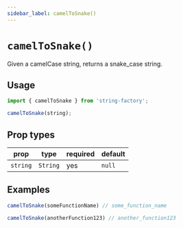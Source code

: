 ```yaml
---
sidebar_label: camelToSnake()
---
```


# `camelToSnake()`
Given a camelCase string, returns a snake_case string.

## Usage
```javascript
import { camelToSnake } from 'string-factory';

camelToSnake(string);
```

## Prop types
| prop     | type     | required | default   |
|----------|----------|----------|-----------|
| `string` | `String` | yes      | `null`    |

## Examples
```javascript
camelToSnake(someFunctionName) // some_function_name
```

```javascript
camelToSnake(anotherFunction123) // another_function123
```
